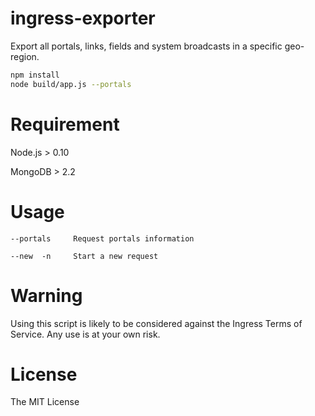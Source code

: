 ingress-exporter
========================

Export all portals, links, fields and system broadcasts in a specific geo-region.

```bash
npm install
node build/app.js --portals
```

# Requirement

Node.js > 0.10

MongoDB > 2.2

# Usage

```
--portals     Request portals information

--new  -n     Start a new request
```

# Warning

Using this script is likely to be considered against the Ingress Terms of Service. Any use is at your own risk.

# License

The MIT License
